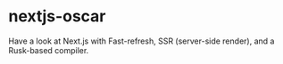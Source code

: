 # nextjs-oscar
Have a look at Next.js with Fast-refresh, SSR (server-side render), and a Rusk-based compiler. 
